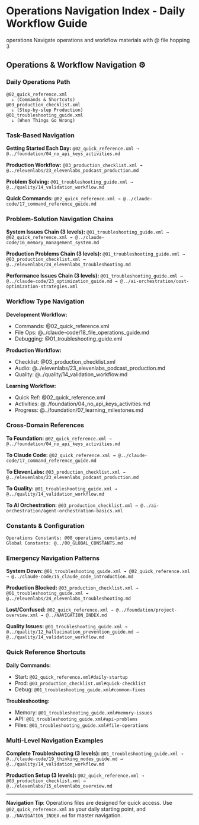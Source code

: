 # Operations Navigation Index - Daily Workflow Guide

<document type="domain-navigation" version="3.0.0" claude-code-optimized="true">
  <metadata>
    <domain>operations</domain>
    <purpose>Navigate operations and workflow materials with @ file hopping</purpose>
    <navigation-levels>3</navigation-levels>
  </metadata>
</document>

## Operations & Workflow Navigation ⚙️

### **Daily Operations Path**
```
@02_quick_reference.xml
  ↓ (Commands & Shortcuts)
@03_production_checklist.xml
  ↓ (Step-by-step Production)
@01_troubleshooting_guide.xml
  ↓ (When Things Go Wrong)
```

### **Task-Based Navigation**

**Getting Started Each Day:**
`@02_quick_reference.xml → @../foundation/04_no_api_keys_activities.md`

**Production Workflow:**
`@03_production_checklist.xml → @../elevenlabs/23_elevenlabs_podcast_production.md`

**Problem Solving:**
`@01_troubleshooting_guide.xml → @../quality/14_validation_workflow.md`

**Quick Commands:**
`@02_quick_reference.xml → @../claude-code/17_command_reference_guide.md`

### **Problem-Solution Navigation Chains**

**System Issues Chain (3 levels):**
`@01_troubleshooting_guide.xml → @02_quick_reference.xml → @../claude-code/16_memory_management_system.md`

**Production Problems Chain (3 levels):**
`@01_troubleshooting_guide.xml → @03_production_checklist.xml → @../elevenlabs/24_elevenlabs_troubleshooting.md`

**Performance Issues Chain (3 levels):**
`@01_troubleshooting_guide.xml → @../claude-code/23_optimization_guide.md → @../ai-orchestration/cost-optimization-strategies.xml`

### **Workflow Type Navigation**

**Development Workflow:**
- Commands: @02_quick_reference.xml
- File Ops: @../claude-code/18_file_operations_guide.md
- Debugging: @01_troubleshooting_guide.xml

**Production Workflow:**
- Checklist: @03_production_checklist.xml
- Audio: @../elevenlabs/23_elevenlabs_podcast_production.md
- Quality: @../quality/14_validation_workflow.md

**Learning Workflow:**
- Quick Ref: @02_quick_reference.xml
- Activities: @../foundation/04_no_api_keys_activities.md
- Progress: @../foundation/07_learning_milestones.md

### **Cross-Domain References**

**To Foundation:**
`@02_quick_reference.xml → @../foundation/04_no_api_keys_activities.md`

**To Claude Code:**
`@02_quick_reference.xml → @../claude-code/17_command_reference_guide.md`

**To ElevenLabs:**
`@03_production_checklist.xml → @../elevenlabs/23_elevenlabs_podcast_production.md`

**To Quality:**
`@01_troubleshooting_guide.xml → @../quality/14_validation_workflow.md`

**To AI Orchestration:**
`@03_production_checklist.xml → @../ai-orchestration/agent-orchestration-basics.xml`

### **Constants & Configuration**
```
Operations Constants: @00_operations_constants.md
Global Constants: @../00_GLOBAL_CONSTANTS.md
```

### **Emergency Navigation Patterns**

**System Down:**
`@01_troubleshooting_guide.xml → @02_quick_reference.xml → @../claude-code/15_claude_code_introduction.md`

**Production Blocked:**
`@03_production_checklist.xml → @01_troubleshooting_guide.xml → @../elevenlabs/24_elevenlabs_troubleshooting.md`

**Lost/Confused:**
`@02_quick_reference.xml → @../foundation/project-overview.xml → @../NAVIGATION_INDEX.md`

**Quality Issues:**
`@01_troubleshooting_guide.xml → @../quality/12_hallucination_prevention_guide.md → @../quality/14_validation_workflow.md`

### **Quick Reference Shortcuts**

**Daily Commands:**
- Start: `@02_quick_reference.xml#daily-startup`
- Prod: `@03_production_checklist.xml#quick-checklist`
- Debug: `@01_troubleshooting_guide.xml#common-fixes`

**Troubleshooting:**
- Memory: `@01_troubleshooting_guide.xml#memory-issues`
- API: `@01_troubleshooting_guide.xml#api-problems`
- Files: `@01_troubleshooting_guide.xml#file-operations`

### **Multi-Level Navigation Examples**

**Complete Troubleshooting (3 levels):**
`@01_troubleshooting_guide.xml → @../claude-code/19_thinking_modes_guide.md → @../quality/14_validation_workflow.md`

**Production Setup (3 levels):**
`@02_quick_reference.xml → @03_production_checklist.xml → @../elevenlabs/15_elevenlabs_overview.md`

---

**Navigation Tip**: Operations files are designed for quick access. Use `@02_quick_reference.xml` as your daily starting point, and `@../NAVIGATION_INDEX.md` for master navigation.
